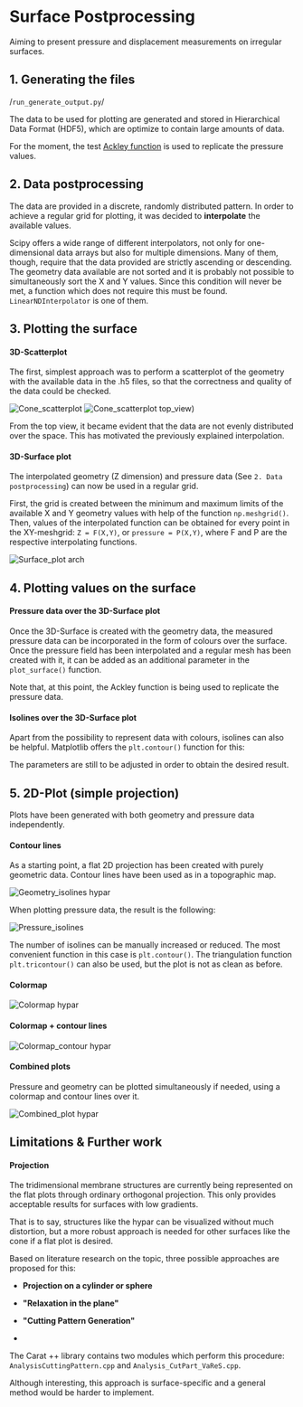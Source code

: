 # Surface Postprocessing
Aiming to present pressure and displacement measurements on irregular surfaces.

## 1. Generating the files
/`run_generate_output.py`/

The data to be used for plotting are generated and stored in Hierarchical Data Format (HDF5), which are optimize to contain large amounts of data.

For the moment, the test [Ackley function](https://en.wikipedia.org/wiki/Test_functions_for_optimization) is used to replicate the pressure values.

## 2. Data postprocessing
The data are provided in a discrete, randomly distributed pattern. In order to achieve a regular grid for plotting, it was decided to **interpolate** the available values.

Scipy offers a wide range of different interpolators, not only for one-dimensional data arrays but also for multiple dimensions. Many of them, though, require that the data provided are strictly ascending or descending. The geometry data available are not sorted and it is probably not possible to simultaneously sort the X and Y values. Since this condition will never be met, a function which does not require this must be found. `LinearNDInterpolator` is one of them.

## 3. Plotting the surface
#### 3D-Scatterplot
The first, simplest approach was to perform a scatterplot of the geometry with the available data in the .h5 files, so that the correctness and quality of the data could be checked.

![Cone_scatterplot](Plots/07-07/Scatterplot_cone.png)
![Cone_scatterplot top_view)](Plots/07-07/Scatterplot_cone2.png)

From the top view, it became evident that the data are not evenly distributed over the space. This has motivated the previously explained interpolation.

#### 3D-Surface plot
The interpolated geometry (Z dimension) and pressure data (See `2. Data postprocessing`) can now be used in a regular grid. 

First, the grid is created between the minimum and maximum limits of the available X and Y geometry values with help of the function `np.meshgrid()`. Then, values of the interpolated function can be obtained for every point in the XY-meshgrid: `Z = F(X,Y)`, or `pressure = P(X,Y)`, where F and P are the respective interpolating functions.

![Surface_plot arch](Plots/07-07/Figure_1(arch).png)


## 4. Plotting values on the surface
#### Pressure data over the 3D-Surface plot
Once the 3D-Surface is created with the geometry data, the measured pressure data can be incorporated in the form of colours over the surface. Once the pressure field has been interpolated and a regular mesh has been created with it, it can be added as an additional parameter in the `plot_surface()` function.


Note that, at this point, the Ackley function is being used to replicate the pressure data.

#### Isolines over the 3D-Surface plot
Apart from the possibility to represent data with colours, isolines can also be helpful. Matplotlib offers the `plt.contour()` function for this:

The parameters are still to be adjusted in order to obtain the desired result.


## 5. 2D-Plot (simple projection)
Plots have been generated with both geometry and pressure data independently.

#### Contour lines
As a starting point, a flat 2D projection has been created with purely geometric data. Contour lines have been used as in a topographic map.

![Geometry_isolines hypar](Plots/13-07/Figure_4.png)

When plotting pressure data, the result is the following:

![Pressure_isolines](Plots/13-07/Figure_7.png)

The number of isolines can be manually increased or reduced. The most convenient function in this case is `plt.contour()`. The triangulation function `plt.tricontour()` can also be used, but the plot is not as clean as before.

#### Colormap

![Colormap hypar](Plots/13-07/Figure_8.png)

#### Colormap + contour lines

![Colormap_contour hypar](Plots/13-07/Figure_9.png)

#### Combined plots
Pressure and geometry can be plotted simultaneously if needed, using a colormap and contour lines over it.

![Combined_plot hypar](Plots/13-07/Figure_10.png)


## Limitations & Further work

#### Projection

The tridimensional membrane structures are currently being represented on the flat plots through ordinary orthogonal projection. This only provides acceptable results for surfaces with low gradients. 

That is to say, structures like the hypar can be visualized without much distortion, but a more robust approach is needed for other surfaces like the cone if a flat plot is desired.

Based on literature research on the topic, three possible approaches are proposed for this:

- **Projection on a cylinder or sphere**

- **"Relaxation in the plane"**

- **"Cutting Pattern Generation"**
- 
The Carat ++ library contains two modules which perform this procedure: `AnalysisCuttingPattern.cpp` and `Analysis_CutPart_VaReS.cpp`.

Although interesting, this approach is surface-specific and a general method would be harder to implement.
